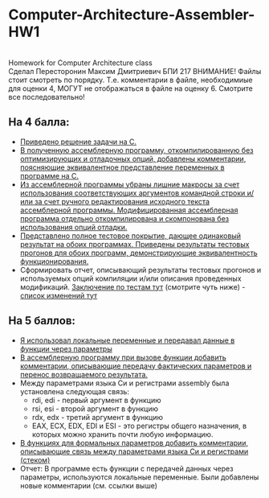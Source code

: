 # Computer-Architecture-Assembler-HW1
<br>Homework for Computer Architecture class
<br>Сделал Пересторонин Максим Дмитриевич БПИ 217
ВНИМАНИЕ! Файлы стоит смотреть по порядку. Т.е. комментарии в файле, необходимиые для оценки 4, МОГУТ не отображаться в файле на оценку 6. Смотрите все последовательно!
## На 4 балла:
* [Приведено решение задачи на C.](https://github.com/mperestoronin/Computer-Architecture-Assembler/tree/main/CFiles)
* [В полученную ассемблерную программу, откомпилированную без оптимизирующих и отладочных опций, добавлены комментарии, поясняющие эквивалентное представление переменных в программе на C.](https://github.com/mperestoronin/Computer-Architecture-Assembler/tree/main/Assembler_Original)
* [Из ассемблерной программы убраны лишние макросы за счет использования соответствующих аргументов командной строки и/или за счет ручного редактирования исходного текста ассемблерной программы. Модифицированная ассемблерная программа отдельно откомпилирована
и скомпонована без использования опций отладки.](https://github.com/mperestoronin/Computer-Architecture-Assembler/tree/main/Assembler_edited)
* [Представлено полное тестовое покрытие, дающее одинаковый результат
на обоих программах. Приведены результаты тестовых прогонов для обоих программ, демонстрирующие эквивалентность функционирования.](https://github.com/mperestoronin/Computer-Architecture-Assembler/blob/main/Tests.md)
* Сформировать отчет, описывающий результаты тестовых прогонов и используемых опций компиляции и/или описания проведенных модификаций. [Заключение по тестам тут](https://github.com/mperestoronin/Computer-Architecture-Assembler/blob/main/Tests.md#%D0%B7%D0%B0%D0%BA%D0%BB%D1%8E%D1%87%D0%B5%D0%BD%D0%B8%D0%B5) (смотрите чуть ниже) - [список изменений тут](https://github.com/mperestoronin/Computer-Architecture-Assembler/blob/main/Assembler_edited/for_4_points/Edit_log.md)
## На 5 баллов:
* [Я использовал локальные переменные и передавал данные в функции через параметры](https://github.com/mperestoronin/Computer-Architecture-Assembler/tree/main/CFiles)
* [В ассемблерную программу при вызове функции добавить комментарии, описывающие передачу фактических параметров и перенос возвращаемого результата.](https://github.com/mperestoronin/Computer-Architecture-Assembler/blob/main/Assembler_edited/for_5_points/main_edited_comments.s)
* Между параметрами языка Си и регистрами assembly была установлена следующая связь:
  * rdi, edi - первый аргумент в функцию
  * rsi, esi - второй аргумент в функцию
  * rdx, edx - третий аргумент в функцию
  * EAX, ECX, EDX, EDI и ESI - это регистры общего назначения, в которых можно хранить почти любую информацию.
* [В функциях для формальных параметров добавить комментарии, описывающие связь между параметрами языка Си и регистрами (стеком)](https://github.com/mperestoronin/Computer-Architecture-Assembler/tree/main/Assembler_edited/for_5_points)
* Отчет: В программе есть функции с передачей данных через параметры, используются локальные переменные. Были добавлены новые комментарии (см. ссылки выше)
